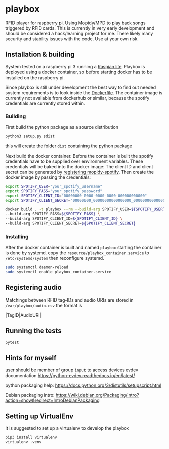 # playbox

RFID player for raspberry pi. Using Mopidy/MPD to play back songs triggered by RFID cards. This is currently in very early development and should be considered a hack/learning project for me. There likely many security and stability issues with the code. Use at your own risk.

## Installation & building

System tested on a raspberry pi 3 running a [Raspian lite](https://www.raspberrypi.org/downloads/raspbian/). Playbox is deployed using a docker container, so before starting docker has to be installed on the raspberry pi.

Since playbox is still under development the best way to find out needed system requirements is to look inside the [Dockerfile](Dockerfile). The container image is currently not available from dockerhub or similar, because the spotify credentials are currently stored within.

### Building

First build the python package as a source distribution

```bash
python3 setup.py sdist
```
this will create the folder `dist` containing the python package

Next build the docker container. Before the container is built the spotify credentials have to be supplied over environment variables. These credentials will be baked into the docker image: The client ID and client secret can be generated by [registering mopidy-spotify](https://mopidy.com/ext/spotify/#authentication). Then create the docker image by passing the credentials:

```bash
export SPOTIFY_USER="your_spotify_username"
export SPOTIFY_PASS="your_spotify_password"
export SPOTIFY_CLIENT_ID="00000000-0000-0000-0000-000000000000"
export SPOTIFY_CLIENT_SECRET="00000000_00000000000000000_00000000000000000"

docker build . -t playbox --rm --build-arg SPOTIFY_USER=${SPOTIFY_USER} \
--build-arg SPOTIFY_PASS=${SPOTIFY_PASS} \
--build-arg SPOTIFY_CLIENT_ID=${SPOTIFY_CLIENT_ID} \
--build-arg SPOTIFY_CLIENT_SECRET=${SPOTIFY_CLIENT_SECRET}
```

### Installing

After the docker container is built and named `playbox` starting the container is done by systemd. 
copy the `resource/playbox_container.service` to `/etc/systemd/system` then reconfigure systemd.

```bash
sudo systemctl daemon-reload
sudo systemctl enable playbox_container.service
```

## Registering audio

Matchings between RFID tag-IDs and audio URIs are stored in `/var/playbox/audio.csv` the format is 

|TagID|AudioURI|

## Running the tests

```bash
pytest
```

## Hints for myself
user should be member of group `input` to access devices
evdev documentation
https://python-evdev.readthedocs.io/en/latest/

python packaging help: https://docs.python.org/3/distutils/setupscript.html

Debian packaging intro: https://wiki.debian.org/Packaging/Intro?action=show&redirect=IntroDebianPackaging

## Setting up VirtualEnv

It is suggested to set up a virtualenv to develop the playbox

```bash
pip3 install virtualenv
virtualenv .venv
```